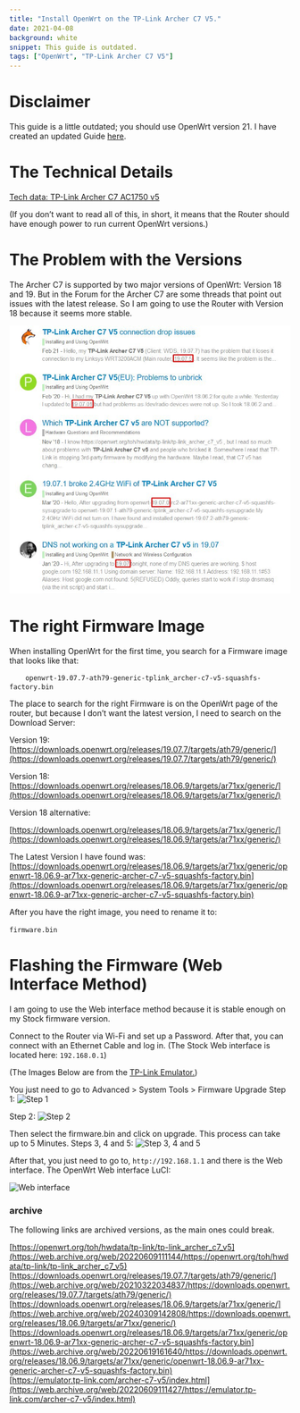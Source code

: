 ```yaml
---
title: "Install OpenWrt on the TP-Link Archer C7 V5."
date: 2021-04-08
background: white
snippet: This guide is outdated.
tags: ["OpenWrt", "TP-Link Archer C7 V5"]
---
```

# Disclaimer

This guide is a little outdated; you should use OpenWrt version 21. I have created an updated Guide [here](/2022/03/12/tp-link-archer-c7-v5-openwrt).

# The Technical Details
[Tech data: TP-Link Archer C7 AC1750 v5](https://openwrt.org/toh/hwdata/tp-link/tp-link_archer_c7_v5)

(If you don’t want to read all of this, in short, it means that the Router should have enough power to run current OpenWrt versions.)

# The Problem with the Versions

The Archer C7 is supported by two major versions of OpenWrt: Version 18 and 19. But in the Forum for the Archer C7 are some threads that point out issues with the latest release. So I am going to use the Router with Version 18 because it seems more stable.

![Forum](./forum.webp "")

# The right Firmware Image

When installing OpenWrt for the first time, you search for a Firmware image that looks like that:

```plaintext
    openwrt-19.07.7-ath79-generic-tplink_archer-c7-v5-squashfs-factory.bin
```

The place to search for the right Firmware is on the OpenWrt page of the router, but because I don’t want the latest version, I need to search on the Download Server:

Version 19: [https://downloads.openwrt.org/releases/19.07.7/targets/ath79/generic/](https://downloads.openwrt.org/releases/19.07.7/targets/ath79/generic/)

Version 18: [https://downloads.openwrt.org/releases/18.06.9/targets/ar71xx/generic/](https://downloads.openwrt.org/releases/18.06.9/targets/ar71xx/generic/)

Version 18 alternative:

[https://downloads.openwrt.org/releases/18.06.9/targets/ar71xx/generic/](https://downloads.openwrt.org/releases/18.06.9/targets/ar71xx/generic/)

The Latest Version I have found was: [https://downloads.openwrt.org/releases/18.06.9/targets/ar71xx/generic/openwrt-18.06.9-ar71xx-generic-archer-c7-v5-squashfs-factory.bin](https://downloads.openwrt.org/releases/18.06.9/targets/ar71xx/generic/openwrt-18.06.9-ar71xx-generic-archer-c7-v5-squashfs-factory.bin)

After you have the right image, you need to rename it to:

```firmware.bin```

# Flashing the Firmware (Web Interface Method)

I am going to use the Web interface method because it is stable enough on my Stock firmware version.

Connect to the Router via Wi-Fi and set up a Password. After that, you can connect with an Ethernet Cable and log in. (The Stock Web interface is located here: ```192.168.0.1```)

(The Images Below are from the [TP-Link Emulator.](https://emulator.tp-link.com/archer-c7-v5/index.html))

You just need to go to Advanced > System Tools > Firmware Upgrade
Step 1: 
![Step 1](./step1.webp "")

Step 2: 
![Step 2](./step2.webp "")

Then select the firmware.bin and click on upgrade. This process can take up to 5 Minutes.
Steps 3, 4 and 5: 
![Step 3, 4 and 5](./step3.webp "")

After that, you just need to go to, ```http://192.168.1.1``` and there is the Web interface.
The OpenWrt Web interface LuCI: 

![Web interface](./interface.webp "")

### archive

The following links are archived versions, as the main ones could break.

[https://openwrt.org/toh/hwdata/tp-link/tp-link_archer_c7_v5](https://web.archive.org/web/20220609111144/https://openwrt.org/toh/hwdata/tp-link/tp-link_archer_c7_v5)  
[https://downloads.openwrt.org/releases/19.07.7/targets/ath79/generic/](https://web.archive.org/web/20210322034837/https://downloads.openwrt.org/releases/19.07.7/targets/ath79/generic/)  
[https://downloads.openwrt.org/releases/18.06.9/targets/ar71xx/generic/](https://web.archive.org/web/20240309142808/https://downloads.openwrt.org/releases/18.06.9/targets/ar71xx/generic/)  
[https://downloads.openwrt.org/releases/18.06.9/targets/ar71xx/generic/openwrt-18.06.9-ar71xx-generic-archer-c7-v5-squashfs-factory.bin](https://web.archive.org/web/20220619161640/https://downloads.openwrt.org/releases/18.06.9/targets/ar71xx/generic/openwrt-18.06.9-ar71xx-generic-archer-c7-v5-squashfs-factory.bin)  
[https://emulator.tp-link.com/archer-c7-v5/index.html](https://web.archive.org/web/20220609111427/https://emulator.tp-link.com/archer-c7-v5/index.html)  
